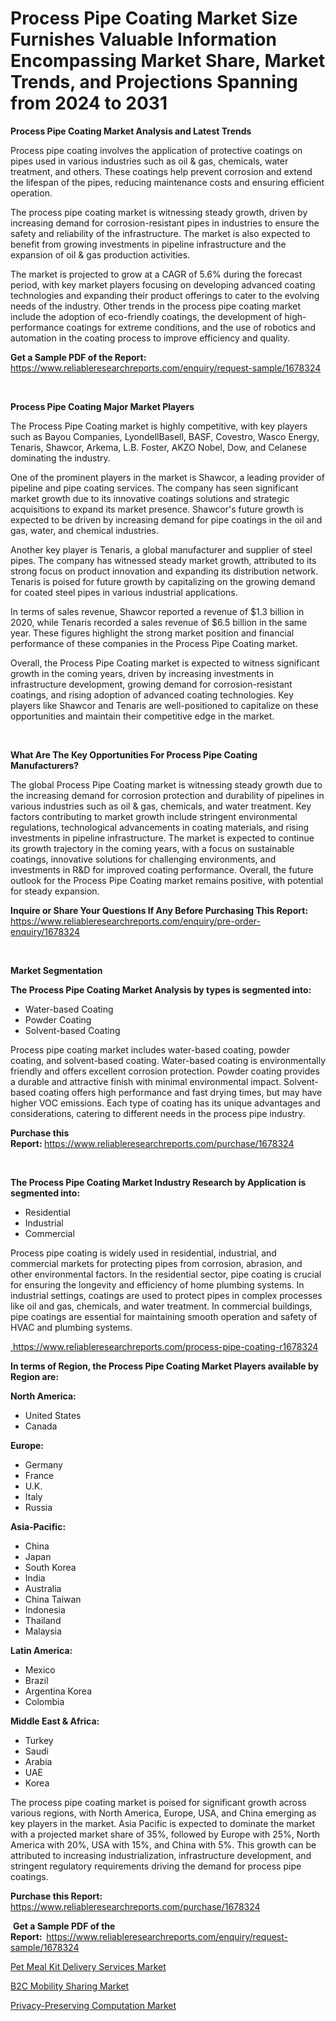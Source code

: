 <p><h1>Process Pipe Coating Market Size Furnishes Valuable Information Encompassing Market Share, Market Trends, and Projections Spanning from 2024 to 2031</h1></p><p><strong>Process Pipe Coating Market Analysis and Latest Trends</strong></p>
<p><p>Process pipe coating involves the application of protective coatings on pipes used in various industries such as oil & gas, chemicals, water treatment, and others. These coatings help prevent corrosion and extend the lifespan of the pipes, reducing maintenance costs and ensuring efficient operation.</p><p>The process pipe coating market is witnessing steady growth, driven by increasing demand for corrosion-resistant pipes in industries to ensure the safety and reliability of the infrastructure. The market is also expected to benefit from growing investments in pipeline infrastructure and the expansion of oil & gas production activities.</p><p>The market is projected to grow at a CAGR of 5.6% during the forecast period, with key market players focusing on developing advanced coating technologies and expanding their product offerings to cater to the evolving needs of the industry. Other trends in the process pipe coating market include the adoption of eco-friendly coatings, the development of high-performance coatings for extreme conditions, and the use of robotics and automation in the coating process to improve efficiency and quality.</p></p>
<p><strong>Get a Sample PDF of the Report:&nbsp;</strong> <a href="https://www.reliableresearchreports.com/enquiry/request-sample/1678324">https://www.reliableresearchreports.com/enquiry/request-sample/1678324</a></p>
<p>&nbsp;</p>
<p><strong>Process Pipe Coating Major Market Players</strong></p>
<p><p>The Process Pipe Coating market is highly competitive, with key players such as Bayou Companies, LyondellBasell, BASF, Covestro, Wasco Energy, Tenaris, Shawcor, Arkema, L.B. Foster, AKZO Nobel, Dow, and Celanese dominating the industry. </p><p>One of the prominent players in the market is Shawcor, a leading provider of pipeline and pipe coating services. The company has seen significant market growth due to its innovative coatings solutions and strategic acquisitions to expand its market presence. Shawcor's future growth is expected to be driven by increasing demand for pipe coatings in the oil and gas, water, and chemical industries.</p><p>Another key player is Tenaris, a global manufacturer and supplier of steel pipes. The company has witnessed steady market growth, attributed to its strong focus on product innovation and expanding its distribution network. Tenaris is poised for future growth by capitalizing on the growing demand for coated steel pipes in various industrial applications.</p><p>In terms of sales revenue, Shawcor reported a revenue of $1.3 billion in 2020, while Tenaris recorded a sales revenue of $6.5 billion in the same year. These figures highlight the strong market position and financial performance of these companies in the Process Pipe Coating market.</p><p>Overall, the Process Pipe Coating market is expected to witness significant growth in the coming years, driven by increasing investments in infrastructure development, growing demand for corrosion-resistant coatings, and rising adoption of advanced coating technologies. Key players like Shawcor and Tenaris are well-positioned to capitalize on these opportunities and maintain their competitive edge in the market.</p></p>
<p>&nbsp;</p>
<p><strong>What Are The Key Opportunities For Process Pipe Coating Manufacturers?</strong></p>
<p><p>The global Process Pipe Coating market is witnessing steady growth due to the increasing demand for corrosion protection and durability of pipelines in various industries such as oil & gas, chemicals, and water treatment. Key factors contributing to market growth include stringent environmental regulations, technological advancements in coating materials, and rising investments in pipeline infrastructure. The market is expected to continue its growth trajectory in the coming years, with a focus on sustainable coatings, innovative solutions for challenging environments, and investments in R&D for improved coating performance. Overall, the future outlook for the Process Pipe Coating market remains positive, with potential for steady expansion.</p></p>
<p><strong>Inquire or Share Your Questions If Any Before Purchasing This Report:</strong> <a href="https://www.reliableresearchreports.com/enquiry/pre-order-enquiry/1678324">https://www.reliableresearchreports.com/enquiry/pre-order-enquiry/1678324</a></p>
<p>&nbsp;</p>
<p><strong>Market Segmentation</strong></p>
<p><strong>The Process Pipe Coating Market Analysis by types is segmented into:</strong></p>
<p><ul><li>Water-based Coating</li><li>Powder Coating</li><li>Solvent-based Coating</li></ul></p>
<p><p>Process pipe coating market includes water-based coating, powder coating, and solvent-based coating. Water-based coating is environmentally friendly and offers excellent corrosion protection. Powder coating provides a durable and attractive finish with minimal environmental impact. Solvent-based coating offers high performance and fast drying times, but may have higher VOC emissions. Each type of coating has its unique advantages and considerations, catering to different needs in the process pipe industry.</p></p>
<p><strong>Purchase this Report:&nbsp;</strong><a href="https://www.reliableresearchreports.com/purchase/1678324">https://www.reliableresearchreports.com/purchase/1678324</a></p>
<p>&nbsp;</p>
<p><strong>The Process Pipe Coating Market Industry Research by Application is segmented into:</strong></p>
<p><ul><li>Residential</li><li>Industrial</li><li>Commercial</li></ul></p>
<p><p>Process pipe coating is widely used in residential, industrial, and commercial markets for protecting pipes from corrosion, abrasion, and other environmental factors. In the residential sector, pipe coating is crucial for ensuring the longevity and efficiency of home plumbing systems. In industrial settings, coatings are used to protect pipes in complex processes like oil and gas, chemicals, and water treatment. In commercial buildings, pipe coatings are essential for maintaining smooth operation and safety of HVAC and plumbing systems.</p></p>
<p><a href="https://www.reliableresearchreports.com/process-pipe-coating-r1678324">&nbsp;https://www.reliableresearchreports.com/process-pipe-coating-r1678324</a></p>
<p><strong>In terms of Region, the Process Pipe Coating Market Players available by Region are:</strong></p>
<p>
    <p> <strong> North America: </strong>
        <ul>
            <li>United States</li>
            <li>Canada</li>
        </ul>
        </p> 
    <p> <strong> Europe: </strong>
        <ul>
            <li>Germany</li>
            <li>France</li>
            <li>U.K.</li>
            <li>Italy</li>
            <li>Russia</li>
        </ul>
        </p> 
    <p> <strong> Asia-Pacific: </strong>
        <ul>
            <li>China</li>
            <li>Japan</li>
            <li>South Korea</li>
            <li>India</li>
            <li>Australia</li>
            <li>China Taiwan</li>
            <li>Indonesia</li>
            <li>Thailand</li>
            <li>Malaysia</li>
        </ul>
        </p> 
    <p> <strong> Latin America: </strong>
        <ul>
            <li>Mexico</li>
            <li>Brazil</li>
            <li>Argentina Korea</li>
            <li>Colombia</li>
        </ul>
        </p> 
    <p> <strong> Middle East & Africa: </strong>
        <ul>
            <li>Turkey</li>
            <li>Saudi</li>
            <li>Arabia</li>
            <li>UAE</li>
            <li>Korea</li>
        </ul>
    </p>
    </p>
<p><p>The process pipe coating market is poised for significant growth across various regions, with North America, Europe, USA, and China emerging as key players in the market. Asia Pacific is expected to dominate the market with a projected market share of 35%, followed by Europe with 25%, North America with 20%, USA with 15%, and China with 5%. This growth can be attributed to increasing industrialization, infrastructure development, and stringent regulatory requirements driving the demand for process pipe coatings.</p></p>
<p><strong>Purchase this Report: </strong><a href="https://www.reliableresearchreports.com/purchase/1678324">https://www.reliableresearchreports.com/purchase/1678324</a></p>
<p>&nbsp;<strong>Get a Sample PDF of the Report:&nbsp;&nbsp;</strong><a href="https://www.reliableresearchreports.com/enquiry/request-sample/1678324">https://www.reliableresearchreports.com/enquiry/request-sample/1678324</a></p>
<p><strong></strong></p>
<p><p><a href="https://github.com/mdhefjumiah/Market-Research-Report-List-1/blob/main/pet-meal-kit-delivery-services-market.md">Pet Meal Kit Delivery Services Market</a></p><p><a href="https://github.com/nusratjahan12006/Market-Research-Report-List-1/blob/main/b2c-mobility-sharing-market.md">B2C Mobility Sharing Market</a></p><p><a href="https://github.com/RichRobinson5/Market-Research-Report-List-6/blob/main/privacy-preserving-computation-market.md">Privacy-Preserving Computation Market</a></p></p>